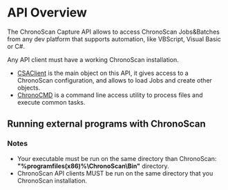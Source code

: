 # API Overview

The ChronoScan Capture API allows to access ChronoScan Jobs&Batches from any
dev platform that supports automation, like VBScript, Visual Basic or C#.

Any API client must have a working ChronoScan installation.

- [CSAClient](./objects/CSAClient) is the main object on this API, it gives access to a ChronoScan configuration, and  allows to load Jobs and create other objects.
- [ChronoCMD](./ChronoCMD/index) is a command line access utility to process files and execute common tasks.

## Running external programs with ChronoScan

### Notes
* Your executable must be run on the same directory than ChronoScan: __"%programfiles(x86)%\ChronoScan\Bin"__ directory.
* ChronoScan API clients MUST be run on the same directory that you ChronoScan installation.
